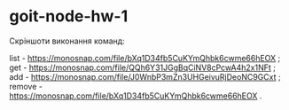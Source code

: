 # goit-node-hw-1

Скріншоти виконання команд:

list - https://monosnap.com/file/bXq1D34fb5CuKYmQhbk6cwme66hEOX ;
get - https://monosnap.com/file/QQh6Y31JGgBqCiNV8cPcwA4h2x1NFt ;
add - https://monosnap.com/file/J0WnbP3mZn3UHGeivuRjDeoNC9GCxt ;
remove - https://monosnap.com/file/bXq1D34fb5CuKYmQhbk6cwme66hEOX .